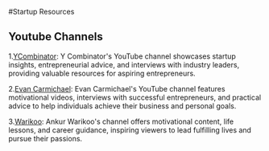 #Startup Resources

## Youtube Channels
1.[YCombinator](https://www.youtube.com/@ycombinator): Y Combinator's YouTube channel showcases startup insights, entrepreneurial advice, and interviews with industry leaders, providing valuable resources for aspiring entrepreneurs.

2.[Evan Carmichael](https://www.youtube.com/@EvanCarmichael): Evan Carmichael's YouTube channel features motivational videos, interviews with successful entrepreneurs, and practical advice to help individuals achieve their business and personal goals.

3.[Warikoo](https://www.youtube.com/@warikoo): Ankur Warikoo's channel offers motivational content, life lessons, and career guidance, inspiring viewers to lead fulfilling lives and pursue their passions.

